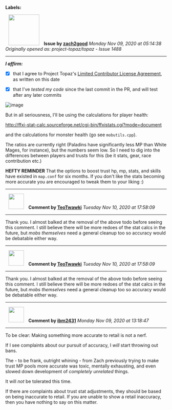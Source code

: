**Labels:**



<a href="https://github.com/zach2good"><img src="https://avatars3.githubusercontent.com/u/1389729?v=4" width="96" height="96" hspace="10"></img></a> **Issue by [zach2good](https://github.com/zach2good)**
_Monday Nov 09, 2020 at 05:14:38_
_Originally opened as: project-topaz/topaz - Issue 1488_

----

<!-- place 'x' mark between square [] brackets to affirm: -->
**_I affirm:_**
- [x] that I agree to Project Topaz's [Limited Contributor License Agreement](http://project-topaz.com/blob/release/CONTRIBUTOR_AGREEMENT.md), as written on this date
- [x] that I've _tested my code_ since the last commit in the PR, and will test after any later commits

![image](https://user-images.githubusercontent.com/1389729/98502645-37e42900-225b-11eb-9aee-8dd4dfbd0d2e.png)

But in all seriousness, I'll be using the calculations for player health:

http://ffxi-stat-calc.sourceforge.net/cgi-bin/ffxistats.cgi?mode=document

and the calculations for monster health (go see `mobutils.cpp`).

The ratios are currently right (Paladins have significantly less MP than White Mages, for instance), but the numbers seem low. So I need to dig into the differences between players and trusts for this (be it stats, gear, race contribution etc.)

**HEFTY REMINDER** That the options to boost trust hp, mp, stats, and skills have existed in `map.conf` for six months. If you don't like the stats becoming more accurate you are encouraged to tweak them to your liking :) 


----
<a href="https://github.com/TeoTwawki"><img src="https://avatars0.githubusercontent.com/u/6871475?v=4" width="48" height="48" hspace="10"></img></a> **Comment by [TeoTwawki](https://github.com/TeoTwawki)**
_Tuesday Nov 10, 2020 at 17:58:09_

----

Thank you. I almost balked at the removal of the above todo before seeing this comment. I still believe there will be more redoes of the stat calcs in the future, but _mobs themselves_ need a general cleanup too so accuracy would be debatable either way.


----
<a href="https://github.com/TeoTwawki"><img src="https://avatars0.githubusercontent.com/u/6871475?v=4" width="48" height="48" hspace="10"></img></a> **Comment by [TeoTwawki](https://github.com/TeoTwawki)**
_Tuesday Nov 10, 2020 at 17:58:09_

----

Thank you. I almost balked at the removal of the above todo before seeing this comment. I still believe there will be more redoes of the stat calcs in the future, but _mobs themselves_ need a general cleanup too so accuracy would be debatable either way.


----
<a href="https://github.com/ibm2431"><img src="https://avatars3.githubusercontent.com/u/13112942?v=4" width="48" height="48" hspace="10"></img></a> **Comment by [ibm2431](https://github.com/ibm2431)**
_Monday Nov 09, 2020 at 13:18:47_

----

To be clear: Making something more accurate to retail is not a nerf.

If I see complaints about our pursuit of accuracy, I _will_ start throwing out bans.

The - to be frank, outright whining - from Zach previously trying to make trust MP pools more accurate was toxic, mentally exhausting, and even slowed down development of _completely unrelated_ things.

It will _not_ be tolerated this time.

If there are complaints about trust stat adjustments, they should be based on being inaccurate to retail. If you are unable to show a retail inaccuracy, then you have nothing to say on this matter.
